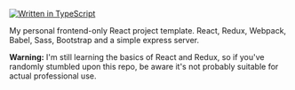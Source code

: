 [![Written in TypeScript](https://flat.badgen.net/badge/icon/typescript?icon=typescript&label)](http://www.typescriptlang.org/) <!-- [![npm](https://flat.badgen.net/npm/v/@mtti/typescript-base?icon=npm)](https://www.npmjs.com/package/@mtti/typescript-base) --> <!-- [![Travis](https://flat.badgen.net/travis/mtti/typescript-base?icon=travis)](https://travis-ci.org/mtti/typescript-base) [![License](https://flat.badgen.net/github/license/mtti/typescript-base)](https://github.com/mtti/typescript-base/blob/master/LICENSE) -->

My personal frontend-only React project template. React, Redux, Webpack, Babel, Sass, Bootstrap and a simple express server.

**Warning:** I'm still learning the basics of React and Redux, so if you've randomly stumbled upon this repo, be aware it's not probably suitable for actual professional use.
